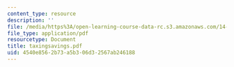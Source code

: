 ```yaml
---
content_type: resource
description: ''
file: /media/https%3A/open-learning-course-data-rc.s3.amazonaws.com/14-472-public-economics-ii-spring-2004/4540e8562b73a5b306d32567ab246188_taxingsavings.pdf
file_type: application/pdf
resourcetype: Document
title: taxingsavings.pdf
uid: 4540e856-2b73-a5b3-06d3-2567ab246188
---
```

